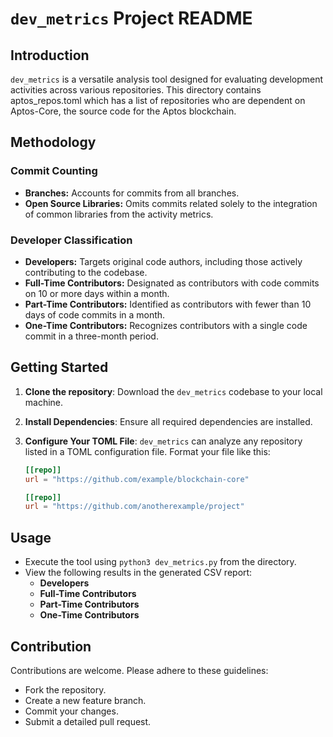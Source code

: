 # `dev_metrics` Project README

## Introduction

`dev_metrics` is a versatile analysis tool designed for evaluating development activities across various repositories. This directory contains aptos_repos.toml which has a list of repositories who are dependent on Aptos-Core, the source code for the Aptos blockchain.

## Methodology

### Commit Counting

- **Branches:** Accounts for commits from all branches.
- **Open Source Libraries:** Omits commits related solely to the integration of common libraries from the activity metrics.

### Developer Classification

- **Developers:** Targets original code authors, including those actively contributing to the codebase.
- **Full-Time Contributors:** Designated as contributors with code commits on 10 or more days within a month.
- **Part-Time Contributors:** Identified as contributors with fewer than 10 days of code commits in a month.
- **One-Time Contributors:** Recognizes contributors with a single code commit in a three-month period.

## Getting Started

1. **Clone the repository**: Download the `dev_metrics` codebase to your local machine.
2. **Install Dependencies**: Ensure all required dependencies are installed.
3. **Configure Your TOML File**: `dev_metrics` can analyze any repository listed in a TOML configuration file. Format your file like this:

   ```toml
   [[repo]]
   url = "https://github.com/example/blockchain-core"

   [[repo]]
   url = "https://github.com/anotherexample/project"

## Usage
- Execute the tool using `python3 dev_metrics.py` from the directory.
- View the following results in the generated CSV report:
  - **Developers**
  - **Full-Time Contributors**
  - **Part-Time Contributors**
  - **One-Time Contributors**

## Contribution
Contributions are welcome. Please adhere to these guidelines:
- Fork the repository.
- Create a new feature branch.
- Commit your changes.
- Submit a detailed pull request.
